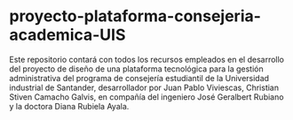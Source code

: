 # proyecto-plataforma-consejeria-academica-UIS
Este repositorio contará con todos los recursos empleados en el desarrollo del proyecto de diseño de una plataforma tecnológica para la gestión administrativa del programa de consejería estudiantil de la Universidad industrial de Santander, desarrollador por Juan Pablo Viviescas, Christian Stiven Camacho Galvis, en compañía del ingeniero José Geralbert Rubiano y la doctora Diana Rubiela Ayala.
